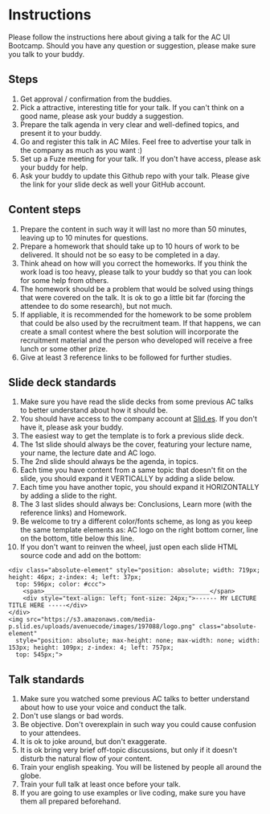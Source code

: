 # Instructions

Please follow the instructions here about giving a talk for the AC UI Bootcamp. Should you have any question or suggestion, please make sure you talk to your buddy.

## Steps

1. Get approval / confirmation from the buddies.
1. Pick a attractive, interesting title for your talk. If you can't think on a good name, please ask your buddy a suggestion.
1. Prepare the talk agenda in very clear and well-defined topics, and present it to your buddy.
1. Go and register this talk in AC Miles. Feel free to advertise your talk in the company as much as you want :)
1. Set up a Fuze meeting for your talk. If you don't have access, please ask your buddy for help.
1. Ask your buddy to update this Github repo with your talk. Please give the link for your slide deck as well your GitHub account.

## Content steps

1. Prepare the content in such way it will last no more than 50 minutes, leaving up to 10 minutes for questions.
1. Prepare a homework that should take up to 10 hours of work to be delivered. It should not be so easy to be completed in a day.
1. Think ahead on how will you correct the homeworks. If you think the work load is too heavy, please talk to your buddy so that you can look for some help from others.
1. The homework should be a problem that would be solved using things that were covered on the talk. It is ok to go a little bit far (forcing the attendee to do some research), but not much.
1. If appliable, it is recommended for the homework to be some problem that could be also used by the recruitment team. If that happens, we can create a small contest where the best solution will incorporate the recruitment material and the person who developed will receive a free lunch or some other prize.
1. Give at least 3 reference links to be followed for further studies.

## Slide deck standards

1. Make sure you have read the slide decks from some previous AC talks to better understand about how it should be.
1. You should have access to the company account at [Slid.es](https://slid.es/avenuecode). If you don't have it, please ask your buddy.
1. The easiest way to get the template is to fork a previous slide deck.
1. The 1st slide should always be the cover, featuring your lecture name, your name, the lecture date and AC logo.
1. The 2nd slide should always be the agenda, in topics.
1. Each time you have content from a same topic that doesn't fit on the slide, you should expand it VERTICALLY by adding a slide below.
1. Each time you have another topic, you should expand it HORIZONTALLY by adding a slide to the right.
1. The 3 last slides should always be: Conclusions, Learn more (with the reference links) and Homework.
1. Be welcome to try a different color/fonts scheme, as long as you keep the same template elements as: AC logo on the right bottom corner, line on the bottom, title below this line.
1. If you don't want to reinven the wheel, just open each slide HTML source code and add on the bottom:

```
<div class="absolute-element" style="position: absolute; width: 719px; height: 46px; z-index: 4; left: 37px; 
  top: 596px; color: #ccc">
    <span>______________________________________________</span>
    <div style="text-align: left; font-size: 24px;">------ MY LECTURE TITLE HERE -----</div>
</div>
<img src="https://s3.amazonaws.com/media-p.slid.es/uploads/avenuecode/images/197088/logo.png" class="absolute-element"
  style="position: absolute; max-height: none; max-width: none; width: 153px; height: 109px; z-index: 4; left: 757px; 
  top: 545px;">
```

## Talk standards

1. Make sure you watched some previous AC talks to better understand about how to use your voice and conduct the talk.
1. Don't use slangs or bad words.
1. Be objective. Don't overexplain in such way you could cause confusion to your attendees. 
1. It is ok to joke around, but don't exaggerate.
1. It is ok bring very brief off-topic discussions, but only if it doesn't disturb the natural flow of your content.
1. Train your english speaking. You will be listened by people all around the globe.
1. Train your full talk at least once before your talk.
1. If you are going to use examples or live coding, make sure you have them all prepared beforehand.
